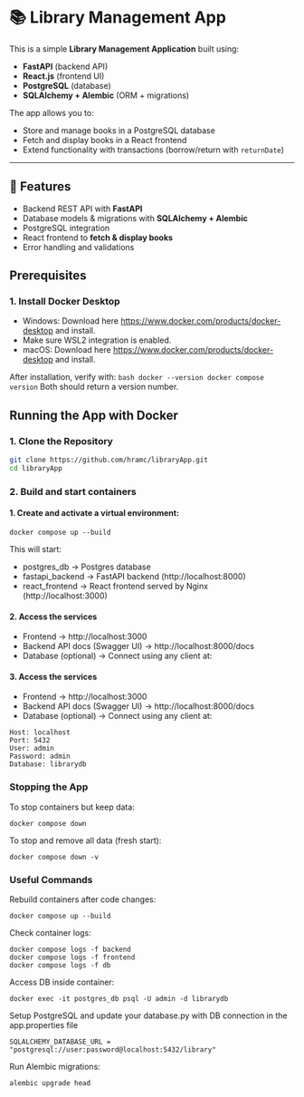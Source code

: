 
# 📚 Library Management App

This is a simple **Library Management Application** built using:

- **FastAPI** (backend API)
- **React.js** (frontend UI)
- **PostgreSQL** (database)
- **SQLAlchemy + Alembic** (ORM + migrations)

The app allows you to:
- Store and manage books in a PostgreSQL database
- Fetch and display books in a React frontend
- Extend functionality with transactions (borrow/return with `returnDate`)

---

## 🚀 Features
- Backend REST API with **FastAPI**
- Database models & migrations with **SQLAlchemy + Alembic**
- PostgreSQL integration
- React frontend to **fetch & display books**
- Error handling and validations

## Prerequisites

### 1. Install Docker Desktop

- Windows: Download here https://www.docker.com/products/docker-desktop  and install.
- Make sure WSL2 integration is enabled.
- macOS: Download here https://www.docker.com/products/docker-desktop and install.

After installation, verify with:
    ``` bash
    docker --version
    docker compose version
    ```
Both should return a version number.

## Running the App with Docker

### 1. Clone the Repository
```bash
git clone https://github.com/hramc/libraryApp.git
cd libraryApp
```

### 2. Build and start containers

#### 1. Create and activate a virtual environment:
```
docker compose up --build
```

This will start:

- postgres_db → Postgres database 
- fastapi_backend → FastAPI backend (http://localhost:8000)
- react_frontend → React frontend served by Nginx (http://localhost:3000)

#### 2. Access the services
   - Frontend → http://localhost:3000
   - Backend API docs (Swagger UI) → http://localhost:8000/docs
   - Database (optional) → Connect using any client at:
   
#### 3. Access the services
- Frontend → http://localhost:3000
- Backend API docs (Swagger UI) → http://localhost:8000/docs
- Database (optional) → Connect using any client at:

```
Host: localhost
Port: 5432
User: admin
Password: admin
Database: librarydb
```

### Stopping the App
To stop containers but keep data:
```
docker compose down
```
To stop and remove all data (fresh start):
```
docker compose down -v
```
### Useful Commands

Rebuild containers after code changes:
```
docker compose up --build
```

Check container logs:
```
docker compose logs -f backend
docker compose logs -f frontend
docker compose logs -f db
```

Access DB inside container:
```
docker exec -it postgres_db psql -U admin -d librarydb
```

Setup PostgreSQL and update your database.py with DB connection in the app.properties file
```
SQLALCHEMY_DATABASE_URL = "postgresql://user:password@localhost:5432/library"
```

Run Alembic migrations:
```
alembic upgrade head
```
